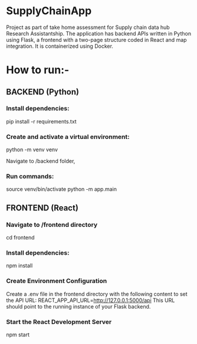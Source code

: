 # SupplyChainApp
Project as part of take home assessment for Supply chain data hub Research Assistantship. The application has backend APIs written in Python using Flask, a frontend with a two-page structure coded in React and map integration. It is containerized using Docker.

# How to run:-

## BACKEND (Python)
### Install dependencies:
pip install -r requirements.txt

### Create and activate a virtual environment:
python -m venv venv


Navigate to /backend folder,
### Run commands:
source venv/bin/activate
python -m app.main

## FRONTEND (React)

### Navigate to /frontend directory
cd frontend

### Install dependencies:
npm install

### Create Environment Configuration
Create a .env file in the frontend directory with the following content to set the API URL:
    REACT_APP_API_URL=http://127.0.0.1:5000/api
This URL should point to the running instance of your Flask backend.

### Start the React Development Server
npm start
